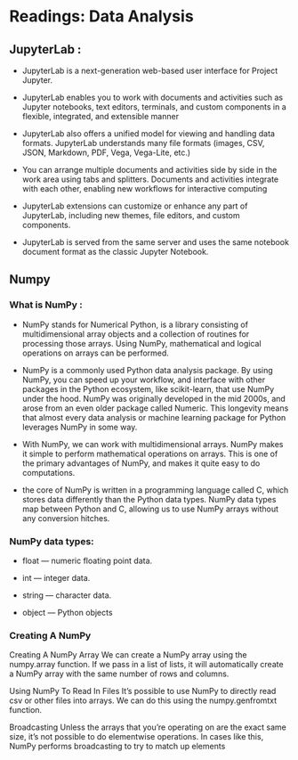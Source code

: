 # Readings: Data Analysis

## JupyterLab :
- JupyterLab is a next-generation web-based user interface for Project Jupyter.

- JupyterLab enables you to work with documents and activities such as Jupyter notebooks, text editors, terminals, and custom components in a flexible, integrated, and extensible manner

- JupyterLab also offers a unified model for viewing and handling data formats. JupyterLab understands many file formats (images, CSV, JSON, Markdown, PDF, Vega, Vega-Lite, etc.)

- You can arrange multiple documents and activities side by side in the work area using tabs and splitters. Documents and activities integrate with each other, enabling new workflows for interactive computing


- JupyterLab extensions can customize or enhance any part of JupyterLab, including new themes, file editors, and custom components.

- JupyterLab is served from the same server and uses the same notebook document format as the classic Jupyter Notebook.


## Numpy
### What is NumPy :
 - NumPy stands for Numerical Python, is a library consisting of multidimensional array objects and a collection of routines for processing those arrays. Using NumPy, mathematical and logical operations on arrays can be performed.

- NumPy is a commonly used Python data analysis package. By using NumPy, you can speed up your workflow, and interface with other packages in the Python ecosystem, like scikit-learn, that use NumPy under the hood. NumPy was originally developed in the mid 2000s, and arose from an even older package called Numeric. This longevity means that almost every data analysis or machine learning package for Python leverages NumPy in some way. 

- With NumPy, we can work with multidimensional arrays. NumPy makes it simple to perform mathematical operations on arrays. This is one of the primary advantages of NumPy, and makes it quite easy to do computations.

- the core of NumPy is written in a programming language called C, which stores data differently than the Python data types. NumPy data types map between Python and C, allowing us to use NumPy arrays without any conversion hitches.

### NumPy data types:

- float — numeric floating point data.

- int — integer data.

- string — character data.

- object — Python objects

### Creating A NumPy

Creating A NumPy  Array We can create a NumPy array using the numpy.array function. If we pass in a list of lists, it will automatically create a NumPy array with the same number of rows and columns.

Using NumPy To Read In Files It’s possible to use NumPy to directly read csv or other files into arrays. We can do this using the numpy.genfromtxt function.

Broadcasting Unless the arrays that you’re operating on are the exact same size, it’s not possible to do elementwise operations. In cases like this, NumPy performs broadcasting to try to match up elements